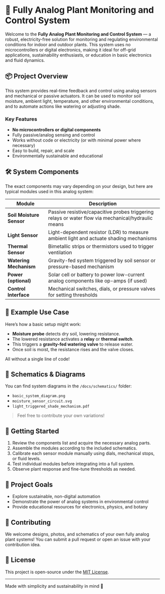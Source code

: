 # 🌿 Fully Analog Plant Monitoring and Control System

Welcome to the **Fully Analog Plant Monitoring and Control System** — a robust, electricity-free solution for monitoring and regulating environmental conditions for indoor and outdoor plants. This system uses no microcontrollers or digital electronics, making it ideal for off-grid applications, sustainability enthusiasts, or education in basic electronics and fluid dynamics.

## 📦 Project Overview

This system provides real-time feedback and control using analog sensors and mechanical or passive actuators. It can be used to monitor soil moisture, ambient light, temperature, and other environmental conditions, and to automate actions like watering or adjusting shade.

### Key Features

- **No microcontrollers or digital components**
- Fully passive/analog sensing and control
- Works without code or electricity (or with minimal power where necessary)
- Easy to build, repair, and scale
- Environmentally sustainable and educational

## 🛠️ System Components

The exact components may vary depending on your design, but here are typical modules used in this analog system:

| Module | Description |
|--------|-------------|
| **Soil Moisture Sensor** | Passive resistive/capacitive probes triggering relays or water flow via mechanical/hydraulic means |
| **Light Sensor** | Light-dependent resistor (LDR) to measure ambient light and actuate shading mechanisms |
| **Thermal Sensor** | Bimetallic strips or thermistors used to trigger ventilation |
| **Watering Mechanism** | Gravity-fed system triggered by soil sensor or pressure-based mechanism |
| **Power (optional)** | Solar cell or battery to power low-current analog components like op-amps (if used) |
| **Control Interface** | Mechanical switches, dials, or pressure valves for setting thresholds |

## 🔧 Example Use Case

Here’s how a basic setup might work:

- **Moisture probe** detects dry soil, lowering resistance.
- The lowered resistance activates a **relay** or **thermal switch**.
- This triggers a **gravity-fed watering valve** to release water.
- Once soil is moist, the resistance rises and the valve closes.

All without a single line of code!

## 📐 Schematics & Diagrams

You can find system diagrams in the `/docs/schematics/` folder:

- `basic_system_diagram.png`
- `moisture_sensor_circuit.svg`
- `light_triggered_shade_mechanism.pdf`

> Feel free to contribute your own variations!

## 🚀 Getting Started

1. Review the components list and acquire the necessary analog parts.
2. Assemble the modules according to the included schematics.
3. Calibrate each sensor module manually using dials, mechanical stops, or fluid levels.
4. Test individual modules before integrating into a full system.
5. Observe plant response and fine-tune thresholds as needed.

## 📎 Project Goals

- Explore sustainable, non-digital automation
- Demonstrate the power of analog systems in environmental control
- Provide educational resources for electronics, physics, and botany

## 🤝 Contributing

We welcome designs, photos, and schematics of your own fully analog plant systems! You can submit a pull request or open an issue with your contribution idea.

## 📄 License

This project is open-source under the [MIT License](LICENSE).

---

Made with simplicity and sustainability in mind 🌱
